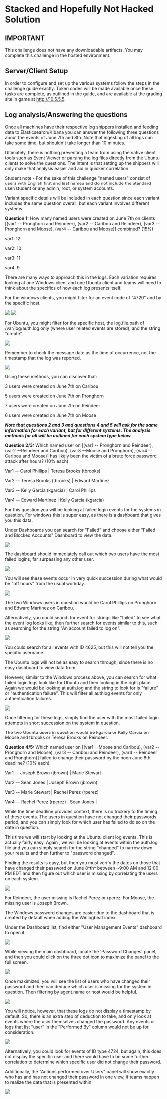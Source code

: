 # Stacked and Hopefully Not Hacked Solution

## IMPORTANT

This challenge does not have any downloadable artifacts. You may complete this challenge in the hosted environment.

## Server/Client Setup

 In order to configure and set up the various systems follow the steps in the challenge guide exactly. Token codes will be made available once these tasks are complete, as outlined in the guide, and are available at the grading site in game at http://10.5.5.5.

Log analysis/Answering the questions
------------------------------------

Once all machines have their respective log shippers installed and feeding data to Elasticsearch/Kibana you can answer the following three questions about the events of June 7th and 8th. Note that ingesting of all logs can take some time, but shouldn't take longer than 10 minutes.

Ultimately, there is nothing preventing a team from using the native client tools such as Event Viewer or parsing the log files directly from the Ubuntu clients to solve the questions. The intent is that setting up the shippers will only make that analysis easier and aid in quicker correlation.

Student note - For the sake of this challenge "named users" consist of users with English first and last names and do not include the standard user/student or any admin, root, or system accounts.

Variant specific details will be included in each question since each variant includes the same question overall, but each variant involves different systems.

**Question 1:** How many named users were created on June 7th on clients \[(var1 -- Pronghorn and Reindeer), (var2 -- Caribou and Reindeer), (var3 -- Pronghorn and Moose), (var4 -- Caribou and Moose)\] combined? (15%)

var1: 12

var2: 10

var3: 11

var4: 9

There are many ways to approach this in the logs. Each variation requires looking at one Windows client and one Ubuntu client and teams will need to think about the specifics of how each log presents itself.

For the windows clients, you might filter for an event code of "4720" and by the specific host.

<img src="img/t06-image1.png">

<img src="img/t06-image2.png">

For Ubuntu, you might filter for the specific host, the log.file.path of /var/log/auth.log only (where user related events are stored), and the string "create".

<img src="img/t06-image3.png">

Remember to check the message date as the time of occurrence, not the timestamp that the log was reported.

<img src="img/t06-image4.png">

Using these methods, you can discover that:

3 users were created on June 7th on Caribou

5 users were created on June 7th on Pronghorn

7 users were created on June 7th on Reindeer

6 users were created on June 7th on Moose

***Note that questions 2 and 3 and questions 4 and 5 will ask for the same information for each variant, but for different systems. The analysis methods for all will be outlined for each system type below.***

**Question 2/3:** Which named user on \[(var1 -- Pronghorn and Reindeer), (var2 --Reindeer and Caribou), (var3 --Moose and Pronghorn), (var4 -- Caribou and Moose)\] has likely been the victim of a brute force password attack after hours? (10% each)

Var1 -- Carol Phillips \| Teresa Brooks (tbrooks)

Var2 -- Teresa Brooks (tbrooks) \| Edward Martinez

Var3 -- Kelly Garcia (kgarcia) \| Carol Phillips

Var4 -- Edward Martinez \| Kelly Garcia (kgarcia)

For this question you will be looking at failed login events for the systems in question. For windows this is super easy, as there is a dashboard that gives you this data.

Under Dashboards you can search for "Failed" and choose either "Failed and Blocked Accounts" Dashboard to view the data.

<img src="img/t06-image5.png">

The dashboard should immediately call out which two users have the most failed logins, far surpassing any other user.

<img src="img/t06-image6.png">

You will see these events occur in very quick succession during what would be "off hours" from the usual workday.

<img src="img/t06-image7.png">

The two Windows users in question would be Carol Phillips on Pronghorn and Edward Martinez on Caribou.

Alternatively, you could search for event for strings like "failed" to see what the event log looks like, then further search for events similar to this, such as searching for the string "An account failed to log on".

<img src="img/t06-image8.png">

You could search for all events with ID 4625, but this will not tell you the specific username.

The Ubuntu logs will not be as easy to search through, since there is no easy dashboard to view data from.

However, similar to the Windows process above, you can search for what failed login logs look like for Ubuntu and then looking in the right place. Again we would be looking at auth.log and the string to look for is "failure" or "authentication failure". This will filter all authlog events for only authentication failures.

<img src="img/t06-image9.png">

Once filtering for these logs, simply find the user with the most failed login attempts in short succession on the system in question.

The two Ubuntu users in question would be kgarcia or Kelly Garcia on Moose and tbrooks or Teresa Brooks on Reindeer.

**Question 4/5:** Which named user on \[(var1 --Moose and Caribou), (var2 -- Pronghorn and Moose), (var3 -- Caribou and Reindeer), (var4 -- Reindeer and Pronghorn)\] failed to change their password by the noon June 8th deadline? (10% each)

Var1 -- Joseph Brown (jbrown) \| Marie Stewart

Var2 -- Sean Jones \| Joseph Brown (jbrown)

Var3 -- Marie Stewart \| Rachel Perez (rperez)

Var4 -- Rachel Perez (rperez) \| Sean Jones \|

While the time deadline provides context, there is no trickery to the timing of these events. The users in question have not changed their passwords period, and you can simply look for which user has failed to do so on the date in question.

This time we will start by looking at the Ubuntu client log events. This is actually fairly easy. Again , we will be looking at events within the auth.log file and you can simply search for the string "changed" to narrow down your results and then further to "password changed".

Finding the results is easy, but then you must verify the dates on those that have changed their password on June 8^th^ between \~9:00 AM and 12:00 PM EDT and then figure out which user is missing by correlating the users on each system.

<img src="img/t06-image10.png">

For Reindeer, the user missing is Rachel Perez or rperez. For Moose, the missing user is Joseph Brown.

The Windows password changes are easier due to the dashboard that is created by default when adding the Winlogbeat index.

Under the Dashboard list, find either "User Management Events" dashboard to open it.

<img src="img/t06-image11.png">

While viewing the main dashboard, locate the 'Password Changes' panel, and then you could click on the three dot icon to maximize the panel to the full screen.

<img src="img/t06-image12.png">

Once maximized, you will see the list of users who have changed their password and then can deduce which user is missing for the system in question. Then filtering by agent.name or host would be helpful.

<img src="img/t06-image13.png">

You will notice, however, that these logs do not display a timestamp by default. So, there is an extra step of deduction to take, and only look at events where the user themselves changed the password. Any events or logs that list "user" in the "Performed By" column would not be up for consideration.

<img src="img/t06-image14.png">

Alternatively, you could look for events of ID type 4724, but again, this does not display the specific user and there would have to be some further correlation to determine which specific user did not change their password.

Additionally, the "Actions performed over Users" panel will show exactly who has and has not changed their password in one view, if teams happen to realize the data that is presented within.

<img src="img/t06-image15.png">
